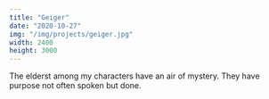 ```yaml
---
title: "Geiger"
date: "2020-10-27"
img: "/img/projects/geiger.jpg"
width: 2400
height: 3000
---
```


The elderst among my characters have an air of mystery. They have purpose not often spoken but done.
